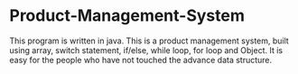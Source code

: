 # Product-Management-System
This program is written in java.
This is a product management system, built using array, switch statement, if/else, while loop, for loop and Object. It is easy for the people who have not touched the advance data structure.

